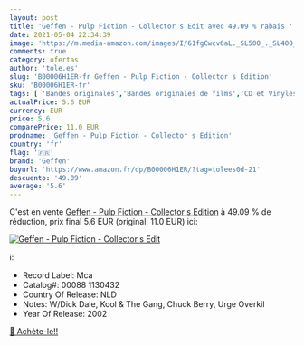 ```yaml
---
layout: post
title: 'Geffen - Pulp Fiction - Collector s Edit avec 49.09 % rabais '
date: 2021-05-04 22:34:39
image: 'https://m.media-amazon.com/images/I/61fgCwcv6aL._SL500_._SL400_.jpg'
comments: true
category: ofertas
author: 'tole.es'
slug: 'B00006H1ER-fr Geffen - Pulp Fiction - Collector s Edition'
sku: 'B00006H1ER-fr'
tags: [ 'Bandes originales','Bandes originales de films','CD et Vinyles','Genres','Pop','Pop Rock','R&B, Soul et Funk','Rock','Soul Music','geffen', ]
actualPrice: 5.6 EUR
currency: EUR
price: 5.6
comparePrice: 11.0 EUR
prodname: 'Geffen - Pulp Fiction - Collector s Edition'
country: 'fr'
flag: '🇫🇷'
brand: 'Geffen'
buyurl: 'https://www.amazon.fr/dp/B00006H1ER/?tag=tolees0d-21'
descuento: '49.09'
average: '5.6'
---
```


C'est en vente [Geffen - Pulp Fiction - Collector s Edition](https://www.amazon.fr/dp/B00006H1ER/?tag=tolees0d-21)  à  49.09 % de réduction, prix final  5.6 EUR (original: 11.0 EUR) ici:

[![Geffen - Pulp Fiction - Collector s Edit](https://m.media-amazon.com/images/I/61fgCwcv6aL._SL500_._SL400_.jpg)](https://www.amazon.fr/dp/B00006H1ER/?tag=tolees0d-21)

ℹ️:

- Record Label: Mca
- Catalog#: 00088 1130432
- Country Of Release: NLD
- Notes: W/Dick Dale, Kool & The Gang, Chuck Berry, Urge Overkil
- Year Of Release: 2002

[🛒 Achète-le!!](https://www.amazon.fr/dp/B00006H1ER/?tag=tolees0d-21)

